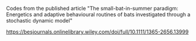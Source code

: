 Codes from the published article "The small-bat-in-summer paradigm: Energetics and adaptive behavioural routines of bats investigated through a stochastic dynamic model"

https://besjournals.onlinelibrary.wiley.com/doi/full/10.1111/1365-2656.13999
